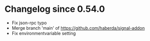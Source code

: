 # Changelog since 0.54.0
- Fix json-rpc typo 
- Merge branch 'main' of https://github.com/haberda/signal-addon 
- Fix environmentvariable setting 
